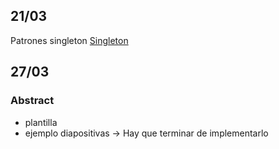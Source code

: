 ## 21/03
Patrones singleton
[Singleton](Singleton/src/singleton)
## 27/03
### Abstract
- plantilla
- ejemplo diapositivas -> Hay que terminar de implementarlo
